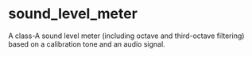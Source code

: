 # sound_level_meter
A class-A sound level meter (including octave and third-octave filtering) based on a calibration tone and an audio signal.
